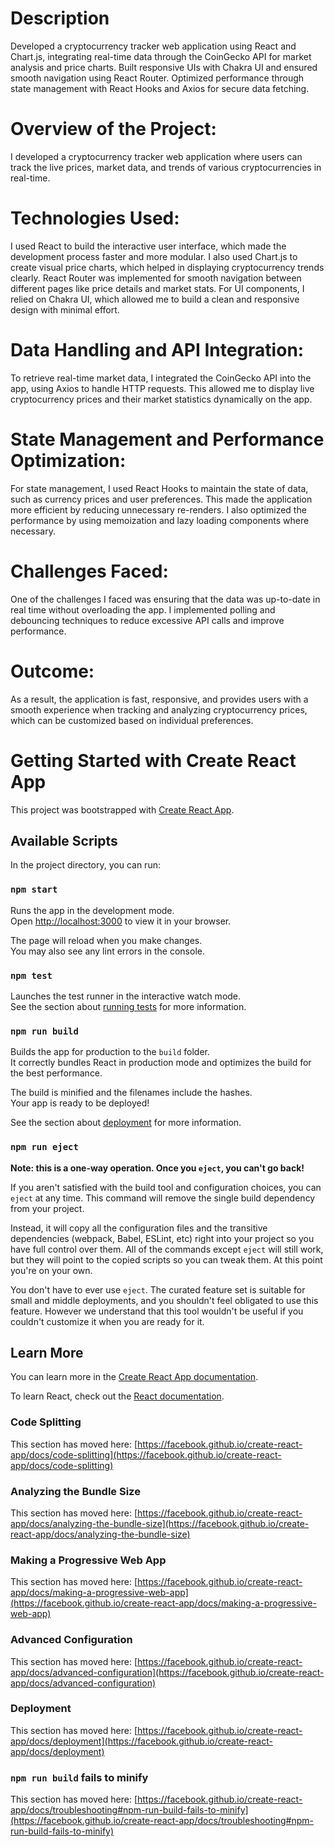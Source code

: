 # Description
Developed a cryptocurrency tracker web application using React and Chart.js, integrating real-time data through the CoinGecko API for market analysis and price charts. Built responsive UIs with Chakra UI and ensured smooth navigation using React Router. Optimized performance through state management with React Hooks and Axios for secure data fetching.
# Overview of the Project:
I developed a cryptocurrency tracker web application where users can track the live prices, market data, and trends of various cryptocurrencies in real-time.
# Technologies Used:
I used React to build the interactive user interface, which made the development process faster and more modular. I also used Chart.js to create visual price charts, which helped in displaying cryptocurrency trends clearly. React Router was implemented for smooth navigation between different pages like price details and market stats. For UI components, I relied on Chakra UI, which allowed me to build a clean and responsive design with minimal effort.
# Data Handling and API Integration:
To retrieve real-time market data, I integrated the CoinGecko API into the app, using Axios to handle HTTP requests. This allowed me to display live cryptocurrency prices and their market statistics dynamically on the app.
# State Management and Performance Optimization:
For state management, I used React Hooks to maintain the state of data, such as currency prices and user preferences. This made the application more efficient by reducing unnecessary re-renders. I also optimized the performance by using memoization and lazy loading components where necessary.
# Challenges Faced:
One of the challenges I faced was ensuring that the data was up-to-date in real time without overloading the app. I implemented polling and debouncing techniques to reduce excessive API calls and improve performance.
# Outcome:
As a result, the application is fast, responsive, and provides users with a smooth experience when tracking and analyzing cryptocurrency prices, which can be customized based on individual preferences.

# Getting Started with Create React App

This project was bootstrapped with [Create React App](https://github.com/facebook/create-react-app).

## Available Scripts

In the project directory, you can run:

### `npm start`

Runs the app in the development mode.\
Open [http://localhost:3000](http://localhost:3000) to view it in your browser.

The page will reload when you make changes.\
You may also see any lint errors in the console.

### `npm test`

Launches the test runner in the interactive watch mode.\
See the section about [running tests](https://facebook.github.io/create-react-app/docs/running-tests) for more information.

### `npm run build`

Builds the app for production to the `build` folder.\
It correctly bundles React in production mode and optimizes the build for the best performance.

The build is minified and the filenames include the hashes.\
Your app is ready to be deployed!

See the section about [deployment](https://facebook.github.io/create-react-app/docs/deployment) for more information.

### `npm run eject`

**Note: this is a one-way operation. Once you `eject`, you can't go back!**

If you aren't satisfied with the build tool and configuration choices, you can `eject` at any time. This command will remove the single build dependency from your project.

Instead, it will copy all the configuration files and the transitive dependencies (webpack, Babel, ESLint, etc) right into your project so you have full control over them. All of the commands except `eject` will still work, but they will point to the copied scripts so you can tweak them. At this point you're on your own.

You don't have to ever use `eject`. The curated feature set is suitable for small and middle deployments, and you shouldn't feel obligated to use this feature. However we understand that this tool wouldn't be useful if you couldn't customize it when you are ready for it.

## Learn More

You can learn more in the [Create React App documentation](https://facebook.github.io/create-react-app/docs/getting-started).

To learn React, check out the [React documentation](https://reactjs.org/).

### Code Splitting

This section has moved here: [https://facebook.github.io/create-react-app/docs/code-splitting](https://facebook.github.io/create-react-app/docs/code-splitting)

### Analyzing the Bundle Size

This section has moved here: [https://facebook.github.io/create-react-app/docs/analyzing-the-bundle-size](https://facebook.github.io/create-react-app/docs/analyzing-the-bundle-size)

### Making a Progressive Web App

This section has moved here: [https://facebook.github.io/create-react-app/docs/making-a-progressive-web-app](https://facebook.github.io/create-react-app/docs/making-a-progressive-web-app)

### Advanced Configuration

This section has moved here: [https://facebook.github.io/create-react-app/docs/advanced-configuration](https://facebook.github.io/create-react-app/docs/advanced-configuration)

### Deployment

This section has moved here: [https://facebook.github.io/create-react-app/docs/deployment](https://facebook.github.io/create-react-app/docs/deployment)

### `npm run build` fails to minify

This section has moved here: [https://facebook.github.io/create-react-app/docs/troubleshooting#npm-run-build-fails-to-minify](https://facebook.github.io/create-react-app/docs/troubleshooting#npm-run-build-fails-to-minify)
